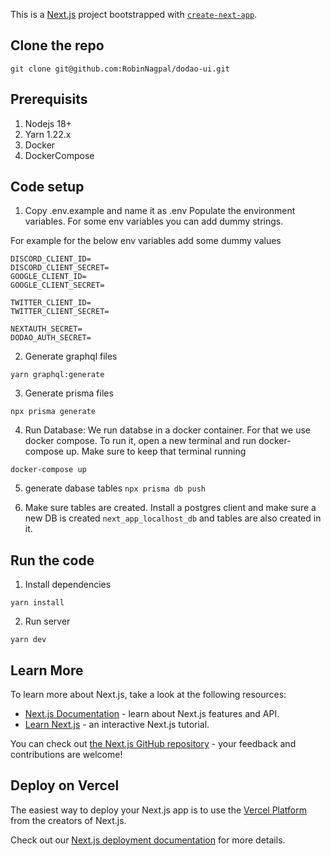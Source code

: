 This is a [Next.js](https://nextjs.org/) project bootstrapped with [`create-next-app`](https://github.com/vercel/next.js/tree/canary/packages/create-next-app).

## Clone the repo
`git clone git@github.com:RobinNagpal/dodao-ui.git`

## Prerequisits
1) Nodejs 18+
2) Yarn 1.22.x
3) Docker
4) DockerCompose

## Code setup
1) Copy .env.example and name it as .env
Populate the environment variables. For some env variables you can add dummy strings.

For example for the below env variables add some dummy values
```
DISCORD_CLIENT_ID=
DISCORD_CLIENT_SECRET=
GOOGLE_CLIENT_ID=
GOOGLE_CLIENT_SECRET=

TWITTER_CLIENT_ID=
TWITTER_CLIENT_SECRET=

NEXTAUTH_SECRET=
DODAO_AUTH_SECRET=
```


2) Generate graphql files

`yarn graphql:generate`

3) Generate prisma files

`npx prisma generate`

4) Run Database: We run databse in a docker container. For that we use docker compose. To run it, open a new terminal and run docker-compose up. Make sure to keep that terminal running

`docker-compose up`

5) generate dabase tables
`npx prisma db push`

6) Make sure tables are created. Install a postgres client and make sure a new DB is created `next_app_localhost_db` and tables are also created in it.

## Run the code
1) Install dependencies

`yarn install`

2) Run server

`yarn dev`

## Learn More

To learn more about Next.js, take a look at the following resources:

- [Next.js Documentation](https://nextjs.org/docs) - learn about Next.js features and API.
- [Learn Next.js](https://nextjs.org/learn) - an interactive Next.js tutorial.

You can check out [the Next.js GitHub repository](https://github.com/vercel/next.js/) - your feedback and contributions are welcome!

## Deploy on Vercel

The easiest way to deploy your Next.js app is to use the [Vercel Platform](https://vercel.com/new?utm_medium=default-template&filter=next.js&utm_source=create-next-app&utm_campaign=create-next-app-readme) from the creators of Next.js.

Check out our [Next.js deployment documentation](https://nextjs.org/docs/deployment) for more details.



